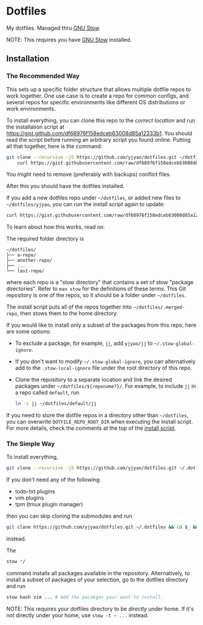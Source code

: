 # Dotfiles

My dotfiles. Managed thru [GNU Stow][stow].

NOTE:
This requires you have [GNU Stow][stow] installed.

## Installation

### The Recommended Way

This sets up a specific folder structure
that allows multiple dotfile repos to work together.
One use case is to create a repo for common configs,
and several repos for specific environments
like different OS distributions
or work environments.

To install everything,
you can clone this repo to the *correct location*
and run the installation script
at https://gist.github.com/df68976f158edceb63008d85a12333b1.
You should read the script before running an arbitrary script you found online.
Putting all that together,
here is the command:

```bash
git clone --recursive -j5 https://github.com/yjyao/dotfiles.git ~/dotfiles/yjyao &&
    curl https://gist.githubusercontent.com/raw/df68976f158edceb63008d85a12333b1 | bash
```

You might need to remove (preferably with backups) conflict files.

After this you should have the dotfiles installed.

If you add a new dotfiles repo under `~/dotfiles`,
or added new files to `~/dotfiles/yjyao`,
you can run the install script again to update:

```bash
curl https://gist.githubusercontent.com/raw/df68976f158edceb63008d85a12333b1 | bash
```

To learn about how this works,
read on.

The required folder directory is

```
~/dotfiles/
├── a-repo/
├── another-repo/
├── ...
└── last-repo/
```

where each repo is a "stow directory"
that contains a set of stow "package directories".
Refer to `man stow` for the definitions of these terms.
This Git repository is one of the repos,
so it should be a folder under `~/dotfiles`.

The install script puts all of the repos together
into `~/dotfiles/.merged-repo`,
then stows them to the home directory.

If you would like to install only a subset of the packages from this repo,
here are some options:

-   To exclude a package, for example, `jj`,
    add `yjyao/jj` to `~/.stow-global-ignore`.

-   If you don't want to modify `~/.stow-global-ignore`,
    you can alternatively add to the `.stow-local-ignore` file
    under the root directory of this repo.

-   Clone the repository to a separate location
    and link the desired packages under `~/dotfiles/${reponame?}/`.
    For example,
    to include `jj` in a repo called `default`, run
    ```bash
    ln -s jj ~/dotfiles/default/jj
    ```

If you need to store the dotfile repos
in a directory other than `~/dotfiles`,
you can overwrite `DOTFILE_REPO_ROOT_DIR`
when executing the install script.
For more details,
check the comments at the top
of the [install script](https://gist.github.com/df68976f158edceb63008d85a12333b1).

### The Simple Way

To install everything,

```bash
git clone --recursive -j5 https://github.com/yjyao/dotfiles.git ~/.dotfiles && cd $_ && stow */
```

If you don't need any of the following:

- todo-txt plugins
- vim plugins
- tpm (tmux plugin manager)

then you can skip cloning the submodules and run

```bash
git clone https://github.com/yjyao/dotfiles.git ~/.dotfiles && cd $_ && stow */
```

instead.

The

```bash
stow */
```

command
installs all packages
available in the repository.
Alternatively,
to install a subset of packages of your selection,
go to the dotfiles directory and run

```bash
stow bash vim ... # Add the pacakges your want to install.
```

NOTE:
This requires your dotfiles directory to be
*directly* under home.
If it's not directly under your home,
use `stow -t ~ ...` instead.

[stow]: https://www.gnu.org/software/stow/
